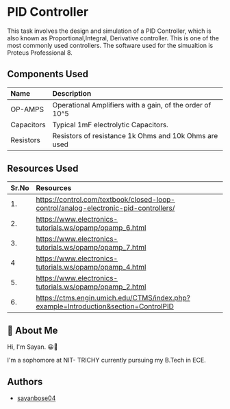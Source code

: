
# PID Controller

This task involves the design and simulation of a PID Controller, which is also known as Proportional,Integral, Derivative controller. This is one of the most commonly used controllers. 
The software used for  the simualtion is Proteus Professional 8.



## Components Used





| Name | Description     
| :-------- | :------- | 
| OP-AMPS |Operational Amplifiers with a gain, of the order of 10^5  | 
| Capacitors | Typical 1mF electrolytic Capacitors.  | 
| Resistors | Resistors of resistance 1k Ohms and 10k Ohms are used | 




## Resources Used


| Sr.No| Resources     
| :-------- | :------- | 
| 1. |https://control.com/textbook/closed-loop-control/analog-electronic-pid-controllers/ | 
| 2. |https://www.electronics-tutorials.ws/opamp/opamp_6.html | 
| 3. | https://www.electronics-tutorials.ws/opamp/opamp_7.html | 
| 4 |https://www.electronics-tutorials.ws/opamp/opamp_4.html  | 
| 5.| https://www.electronics-tutorials.ws/opamp/opamp_2.html | 
| 6.| https://ctms.engin.umich.edu/CTMS/index.php?example=Introduction&section=ControlPID | 

## 🚀 About Me
Hi, I'm Sayan. 😀👋

I'm a sophomore at NIT- TRICHY currently pursuing my B.Tech in ECE.



## Authors

- [sayanbose04](https://github.com/sayanbose04)

